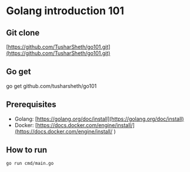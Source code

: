 # Golang introduction 101

## Git clone

[https://github.com/TusharSheth/go101.git](https://github.com/TusharSheth/go101.git)

## Go get

go get github.com/tusharsheth/go101

## Prerequisites

- Golang: [https://golang.org/doc/install](https://golang.org/doc/install)
- Docker: [https://docs.docker.com/engine/install/](https://docs.docker.com/engine/install/
)

## How to run

    go run cmd/main.go
